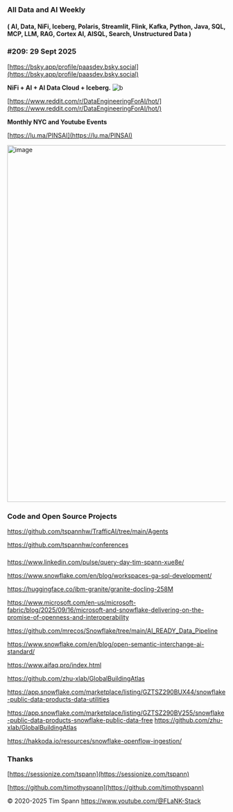 
###  All Data and AI Weekly 
#### ( AI, Data, NiFi, Iceberg, Polaris, Streamlit, Flink, Kafka, Python, Java, SQL, MCP, LLM, RAG, Cortex AI, AISQL, Search, Unstructured Data )  
### #209: 29 Sept 2025

[https://bsky.app/profile/paasdev.bsky.social](https://bsky.app/profile/paasdev.bsky.social)

**NiFi + AI + AI Data Cloud + Iceberg.**
![b](https://images.credential.net/badge/tiny/g6fomszs_1741624330730_badge.png)

[https://www.reddit.com/r/DataEngineeringForAI/hot/](https://www.reddit.com/r/DataEngineeringForAI/hot/)

**Monthly NYC and Youtube Events**

[https://lu.ma/PINSAI](https://lu.ma/PINSAI)


<img width="1775" height="822" alt="image" src="https://github.com/user-attachments/assets/1bac957b-cce6-4889-896b-ab7fbca27102" />


### Code and Open Source Projects


https://github.com/tspannhw/TrafficAI/tree/main/Agents

https://github.com/tspannhw/conferences



###
https://www.linkedin.com/pulse/query-day-tim-spann-xue8e/



https://www.snowflake.com/en/blog/workspaces-ga-sql-development/

https://huggingface.co/ibm-granite/granite-docling-258M

https://www.microsoft.com/en-us/microsoft-fabric/blog/2025/09/16/microsoft-and-snowflake-delivering-on-the-promise-of-openness-and-interoperability

https://github.com/mrecos/Snowflake/tree/main/AI_READY_Data_Pipeline

https://www.snowflake.com/en/blog/open-semantic-interchange-ai-standard/

https://www.aifaq.pro/index.html

https://github.com/zhu-xlab/GlobalBuildingAtlas

https://app.snowflake.com/marketplace/listing/GZTSZ290BUX44/snowflake-public-data-products-data-utilities

https://app.snowflake.com/marketplace/listing/GZTSZ290BV255/snowflake-public-data-products-snowflake-public-data-free
https://github.com/zhu-xlab/GlobalBuildingAtlas

https://hakkoda.io/resources/snowflake-openflow-ingestion/


### Thanks


[https://sessionize.com/tspann](https://sessionize.com/tspann)

[https://github.com/timothyspann](https://github.com/timothyspann)



&copy; 2020-2025 Tim Spann  https://www.youtube.com/@FLaNK-Stack



